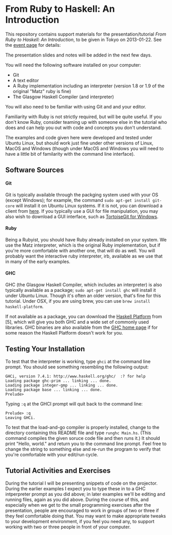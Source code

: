 From Ruby to Haskell:  An Introduction
======================================

This repository contains support materials for the presentation/tutorial
_From Ruby to Haskell: An Introduction_, to be given in Tokyo on
2013-01-22. See the [event page][event] for details:

[event]: http://www.tokyorubyistmeetup.org/events/2323

The presentation slides and notes will be added in the next few days.

You will need the following software installed on your computer:

* Git
* A text editor
* A Ruby implementation including an interpreter (version 1.8 or 1.9
  of the original "Matz" ruby is fine)
* The Glasgow Haskell Compiler (and interpreter)

You will also need to be familiar with using Git and and your editor.

Familiarity with Ruby is not strictly required, but will be quite
useful. If you don't know Ruby, consider teaming up with someone else in
the tutorial who does and can help you out with code and concepts you
don't understand.

The examples and code given here were developed and tested under Ubuntu
Linux, but should work just fine under other versions of Linux, MacOS
and Windows (though under MacOS and Windows you will need to have a
little bit of familarity with the command line interface).

Software Sources
----------------

#### Git

Git is typically available through the packging system used with your
OS (except Windows); for example, the command `sudo apt-get install
git-core` will install it on Ubuntu Linux systems. If it is not, you can
download a client from [here][git-clients]. If you typically use a GUI
for file manipulation, you may also wish to download a GUI interface,
such as [TortoiseGit for Windows][tortoisegit].

[git-clients]: http://git-scm.com/downloads
[tortoisegit]: https://code.google.com/p/tortoisegit/

#### Ruby

Being a Rubyist, you should have Ruby already installed on your system.
We use the Matz interpreter, which is the original Ruby implementation,
but if you're more comfortable with another one, that will do as well.
You will probably want the interactive ruby interpreter, irb, available
as we use that in many of the early examples.

#### GHC

GHC (the Glasgow Haskell Compiler, which includes an interpreter) is
also typically available as a package; `sudo apt-get install ghc` will
install it under Ubuntu Linux. Though it's often an older version,
that's fine for this tutorial. Under OSX, if you are using brew, you can
use `brew install haskell-platform`.

If not available as a package, you can download the [Haskell
Platform][haskplat] from [5], which will give you both GHC and a wide
set of commonly used libraries. GHC binaries are also available from the
[GHC home page][ghc] if for some reason the Haskell Platform doesn't
work for you.

[haskplat]: http://www.haskell.org/platform/
[ghc]: http://www.haskell.org/ghc/

Testing Your Installation
-------------------------

To test that the interpreter is working, type `ghci` at the command line
prompt. You should see something resembling the following output:

    GHCi, version 7.4.1: http://www.haskell.org/ghc/  :? for help
    Loading package ghc-prim ... linking ... done.
    Loading package integer-gmp ... linking ... done.
    Loading package base ... linking ... done.
    Prelude>

Typing `:q` at the GHCI prompt will quit back to the command line:

    Prelude> :q
    Leaving GHCi.

To test that the load-and-go compiler is properly installed, change to
the directory containing this README file and type `runghc Main.hs`.
(This command compiles the given soruce code file and then runs it.) It
should print "Hello, world." and return you to the command line prompt.
Feel free to change the string to something else and re-run the program
to verify that you're comfortable with your edit/run cycle.

Tutorial Activities and Exercises
---------------------------------

During the tutorial I will be presenting snippets of code on the
projector. During the earlier examples I expect you to type these in to
a GHC intperpreter prompt as you did above; in later examples we'll be
editing and running files, again as you did above. During the course
of this, and especially when we get to the small programming exercises
after the presentation, people are encouraged to work in groups of two
or three if they feel comfortable doing that. You may want to make
appropriate tweaks to your development environment, if you feel you
need any, to support working with two or three people in front of your
computer.
